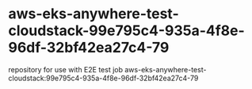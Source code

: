 # aws-eks-anywhere-test-cloudstack-99e795c4-935a-4f8e-96df-32bf42ea27c4-79
repository for use with E2E test job aws-eks-anywhere-test-cloudstack:99e795c4-935a-4f8e-96df-32bf42ea27c4-79
